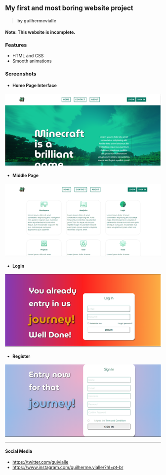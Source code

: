 
## My first and most boring website project
> #### by guilhermevialle

#### Note: This website is incomplete.

### Features
- HTML and CSS
- Smooth animations

### Screenshots

- #### Home Page Interface

![](https://github.com/guilhermevialle/Website-de-Testes/blob/main/CSS-NA-UNHA/Screenshots/capture.PNG)

- #### Middle Page
![](https://github.com/guilhermevialle/Website-de-Testes/blob/main/CSS-NA-UNHA/Screenshots/capture2.PNG)

- #### Login
![](https://github.com/guilhermevialle/Website-de-Testes/blob/main/CSS-NA-UNHA/Screenshots/capture3.PNG)

- #### Register
![](https://github.com/guilhermevialle/Website-de-Testes/blob/main/CSS-NA-UNHA/Screenshots/capture4.PNG)

------------

#### Social Media

- https://twitter.com/guivialle
- https://www.instagram.com/guilherme.vialle/?hl=pt-br
